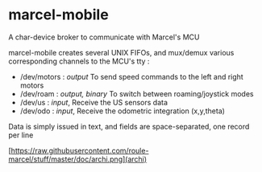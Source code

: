 # marcel-mobile

A char-device broker to communicate with Marcel's MCU

marcel-mobile creates several UNIX FIFOs, and mux/demux various corresponding channels to the MCU's tty :
* /dev/motors : _output_ To send speed commands to the left and right motors 
* /dev/roam : _output, binary_ To switch between roaming/joystick modes
* /dev/us : _input_, Receive the US sensors data
* /dev/odo : _input_, Receive the odometric integration (x,y,theta)


Data is simply issued in text, and fields are space-separated, one record per line

[https://raw.githubusercontent.com/roule-marcel/stuff/master/doc/archi.png](archi)

